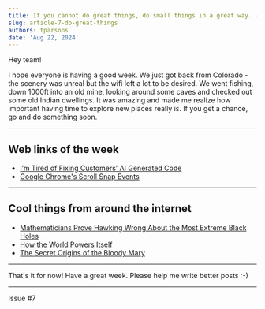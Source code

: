 ```yaml
---
title: If you cannot do great things, do small things in a great way. - Napoleon Hill
slug: article-7-do-great-things
authors: tparsons
date: 'Aug 22, 2024'
---
```

Hey team!

I hope everyone is having a good week. We just got back from Colorado - the scenery was unreal but the wifi left a lot to be desired. We went fishing, down 1000ft into an old mine, looking around some caves and checked out some old Indian dwellings. It was amazing and made me realize how important having time to explore new places really is. If you get a chance, go and do something soon.
<!-- truncate -->

---

## Web links of the week

- [I’m Tired of Fixing Customers’ AI Generated Code](https://medium.com/@thetateman/im-tired-of-fixing-customers-ai-generated-code-94816bde4ceb)
- [Google Chrome's Scroll Snap Events](https://developer.chrome.com/blog/scroll-snap-events?hl=en)

---

## Cool things from around the internet

- [Mathematicians Prove Hawking Wrong About the Most Extreme Black Holes](https://www.quantamagazine.org/mathematicians-prove-hawking-wrong-about-extremal-black-holes-20240821/)
- [How the World Powers Itself](https://googlemapsmania.blogspot.com/2024/08/how-world-powers-itself.html)
- [The Secret Origins of the Bloody Mary](https://www.esquire.com/food-drink/drinks/recipes/a27481/bloody-mary-origins-recipe/)

---

That's it for now! Have a great week. Please help me write better posts :-)

---

Issue #7
